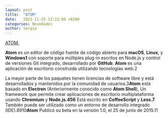 ```yaml
---
layout: post
title:  "ATOM"
date:   2021-11-25 12:23:00 +0200
categories: Novedades
author: Sergio
---
```

<u>ATOM.</u>

**Atom** es un editor de código fuente de código abierto para **macOS**, **Linux**, y **Windows1**​ con soporte para múltiples plug-in escritos en Node.js y control de versiones Git integrado, desarrollado por **GitHub**. **Atom** es una aplicación de escritorio construida utilizando tecnologías web.2​

La mayor parte de los paquetes tienen licencias de software libre y está desarrollados y mantenidos por la comunidad de usuarios.3​ **Atom** está basado en **Electron** (Anteriormente conocido como **Atom Shell**), Un framework que permite crear aplicaciones de escritorio multiplataforma usando **Chromium** y **Node.js.4​5​6**​ Está escrito en **CoffeeScript** y **Less.7​** También puede ser utilizado como un entorno de desarrollo integrado (IDE).8​9​10​ **Atom** Publicó su beta en la versión 1.0, el 25 de junio de 2015.11​ 
